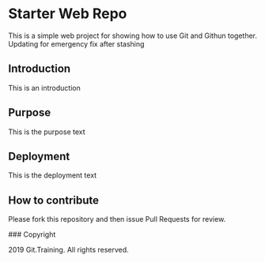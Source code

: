 # Starter Web Repo

This is a simple web project for showing how to use Git and Githun together. Updating for emergency fix after stashing

## Introduction

This is an introduction

## Purpose

This is the purpose text

## Deployment

This is the deployment text 

## How to contribute

Please fork this repository and then issue Pull Requests for review. 

### Copyright

2019 Git.Training. All rights reserved.
